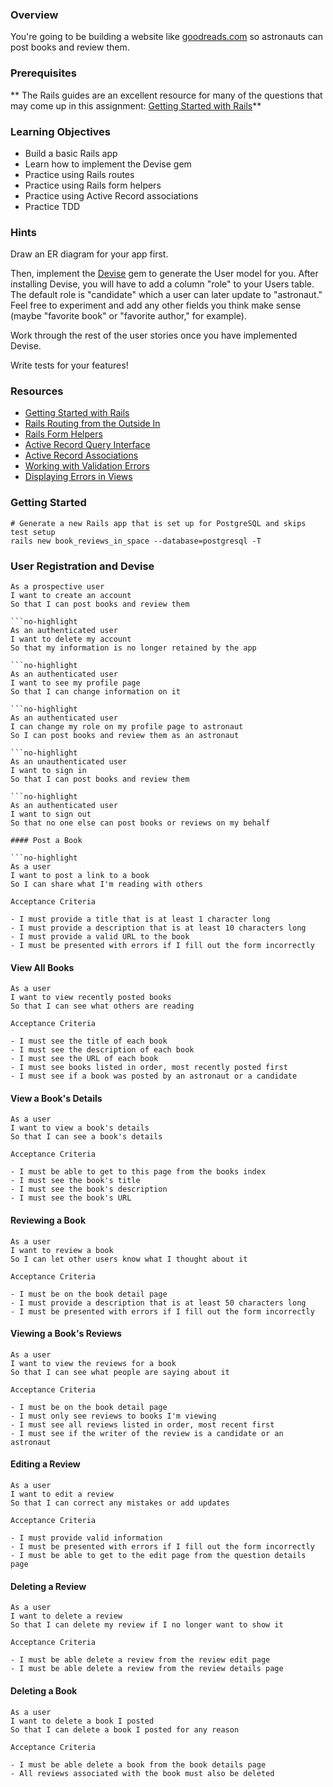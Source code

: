 ### Overview

You're going to be building a website like
[goodreads.com](http://www.goodreads.com/) so astronauts can post books and review them.

### Prerequisites

** The Rails guides are an excellent resource for many of the questions that may come up in this assignment:
[Getting Started with Rails](http://guides.rubyonrails.org/getting_started.html)**

### Learning Objectives

- Build a basic Rails app
- Learn how to implement the Devise gem
- Practice using Rails routes
- Practice using Rails form helpers
- Practice using Active Record associations
- Practice TDD

### Hints
Draw an ER diagram for your app first.

Then, implement the [Devise](https://github.com/plataformatec/devise) gem to generate the User model for you. After installing Devise, you will have to add a column "role" to your Users table. The default role is "candidate" which a user can later update to "astronaut." Feel free to experiment and add any other fields you think make sense (maybe "favorite book" or "favorite author," for example).

Work through the rest of the user stories once you have implemented Devise.

Write tests for your features!

### Resources

- [Getting Started with Rails](http://guides.rubyonrails.org/getting_started.html)
- [Rails Routing from the Outside In](http://guides.rubyonrails.org/routing.html)
- [Rails Form Helpers](http://guides.rubyonrails.org/form_helpers.html)
- [Active Record Query Interface](http://guides.rubyonrails.org/active_record_querying.html)
- [Active Record Associations](http://guides.rubyonrails.org/association_basics.html)
- [Working with Validation Errors](http://edgeguides.rubyonrails.org/active_record_validations.html#working-with-validation-errors)
- [Displaying Errors in Views](http://edgeguides.rubyonrails.org/active_record_validations.html#displaying-validation-errors-in-views)

### Getting Started

```no-highlight
# Generate a new Rails app that is set up for PostgreSQL and skips test setup
rails new book_reviews_in_space --database=postgresql -T
```

### User Registration and Devise

```no-highlight
As a prospective user
I want to create an account
So that I can post books and review them

```no-highlight
As an authenticated user
I want to delete my account
So that my information is no longer retained by the app

```no-highlight
As an authenticated user
I want to see my profile page
So that I can change information on it

```no-highlight
As an authenticated user
I can change my role on my profile page to astronaut
So I can post books and review them as an astronaut

```no-highlight
As an unauthenticated user
I want to sign in
So that I can post books and review them

```no-highlight
As an authenticated user
I want to sign out
So that no one else can post books or reviews on my behalf

#### Post a Book

```no-highlight
As a user
I want to post a link to a book
So I can share what I'm reading with others

Acceptance Criteria

- I must provide a title that is at least 1 character long
- I must provide a description that is at least 10 characters long
- I must provide a valid URL to the book
- I must be presented with errors if I fill out the form incorrectly
```

#### View All Books

```no-highlight
As a user
I want to view recently posted books
So that I can see what others are reading

Acceptance Criteria

- I must see the title of each book
- I must see the description of each book
- I must see the URL of each book
- I must see books listed in order, most recently posted first
- I must see if a book was posted by an astronaut or a candidate
```

#### View a Book's Details

```no-highlight
As a user
I want to view a book's details
So that I can see a book's details

Acceptance Criteria

- I must be able to get to this page from the books index
- I must see the book's title
- I must see the book's description
- I must see the book's URL
```

#### Reviewing a Book

```no-highlight
As a user
I want to review a book
So I can let other users know what I thought about it

Acceptance Criteria

- I must be on the book detail page
- I must provide a description that is at least 50 characters long
- I must be presented with errors if I fill out the form incorrectly
```

#### Viewing a Book's Reviews

```no-highlight
As a user
I want to view the reviews for a book
So that I can see what people are saying about it

Acceptance Criteria

- I must be on the book detail page
- I must only see reviews to books I'm viewing
- I must see all reviews listed in order, most recent first
- I must see if the writer of the review is a candidate or an astronaut
```

#### Editing a Review

```no-highlight
As a user
I want to edit a review
So that I can correct any mistakes or add updates

Acceptance Criteria

- I must provide valid information
- I must be presented with errors if I fill out the form incorrectly
- I must be able to get to the edit page from the question details page
```

#### Deleting a Review

```no-highlight
As a user
I want to delete a review
So that I can delete my review if I no longer want to show it

Acceptance Criteria

- I must be able delete a review from the review edit page
- I must be able delete a review from the review details page
```

#### Deleting a Book

```no-highlight
As a user
I want to delete a book I posted
So that I can delete a book I posted for any reason

Acceptance Criteria

- I must be able delete a book from the book details page
- All reviews associated with the book must also be deleted
```

[forms_for_models]: http://guides.rubyonrails.org/form_helpers.html#dealing-with-model-objects
